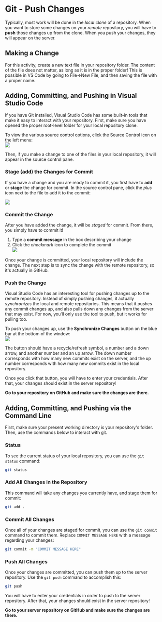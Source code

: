 # Git - Push Changes
Typically, most work will be done in the _local clone_ of a repository. When you want to store some changes on your _remote_ repository, you will have to **push** those changes up from the clone. When you push your changes, they will appear on the server.

## Making a Change
For this activity, create a new text file in your repository folder. The content of the file does not matter, as long as it is in the proper folder! This is possible in VS Code by going to File->New File, and then saving the file with a proper name.

## Adding, Committing, and Pushing in Visual Studio Code
If you have Git installed, Visual Studio Code has some built-in tools that make it easy to interact with your repository. First, make sure you have opened the proper root-level folder for your local repository clone.

To view the various source control options, click the Source Control icon on the left menu:  
![](https://i.imgur.com/JQNkJql.png)

Then, if you make a change to one of the files in your local repository, it will appear in the source control pane.

### Stage (add) the Changes for Commit
If you have a change and you are ready to commit it, you first have to **add** or **stage** the change for commit. In the source control pane, click the _plus_ icon next to the file to add it to the commit:

![](https://i.imgur.com/w0LwpcE.png)

### Commit the Change
After you have added the change, it will be _staged_ for commit. From there, you simply have to commit it!

1. Type a **commit message** in the box describing your change
1. Click the _checkmark_ icon to complete the commit  
    ![](https://i.imgur.com/vF5qbtV.png)

Once your change is committed, your local repository will include the change. The next step is to sync the change with the remote repository, so it's actually in GitHub.

### Push the Change
Visual Studio Code has an interesting tool for pushing changes up to the remote repository. Instead of simply pushing changes, it actually _synchronizes_ the local and remote repositories. This means that it pushes any commit changes up, and also pulls down any changes from the server that may exist. For now, you'll only use the tool to push, but it works for pulling too.

To push your changes up, use the **Synchronize Changes** button on the blue bar at the bottom of the window:  
![](https://i.imgur.com/d2PY1qT.png)

The button should have a recycle/refresh symbol, a number and a down arrow, and another number and an up arrow. The down number corresponds with how many new commits exist on the server, and the up number corresponds with how many new commits exist in the local repository.

Once you click that button, you will have to enter your credentials. After that, your changes should exist in the server repository!

**Go to your repository on GitHub and make sure the changes are there.**

## Adding, Committing, and Pushing via the Command Line
First, make sure your present working directory is your repository's folder. Then, use the commands below to interact with git.

### Status
To see the current status of your local repository, you can use the `git status` command:

```bash
git status
```

### Add All Changes in the Repository
This command will take any changes you currently have, and stage them for commit:

```bash
git add .
```

### Commit All Changes
Once all of your changes are staged for commit, you can use the `git commit` command to commit them. Replace `COMMIT MESSAGE HERE` with a message regarding your changes:

```bash
git commit -m "COMMIT MESSAGE HERE"
```

### Push All Changes
Once your changes are committed, you can push them up to the server repository. Use the `git push` command to accomplish this:

```bash
git push
```

You will have to enter your credentials in order to push to the server repository. After that, your changes should exist in the server repository!

**Go to your server repository on GitHub and make sure the changes are there.**
